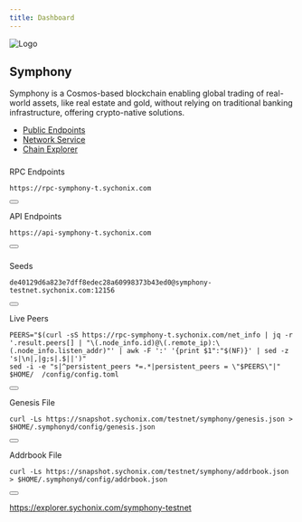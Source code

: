 ```yaml
---
title: Dashboard
---
```


<!-- Overview Section -->
<div class="dashboard-overview p-6 bg-gray-900 rounded-lg mb-2"> <!-- Changed mb-6 to mb-2 -->
  <div class="flex flex-col items-center">
    <!-- Update the image source path and add Tailwind classes for resizing and rounding -->
    <img src="/img/sym.jpeg" alt="Logo" class="dashboard-logo mb-2 w-24 h-24 rounded-full" />
    <h2 class="text-xl font-bold text-white mb-1">Symphony</h2>
    <p class="text-left text-sm	 text-gray-300 mb-1"> <!-- Changed mb-2 to mb-1 -->
Symphony is a Cosmos-based blockchain enabling global trading of real-world assets, like real estate and gold, without relying on traditional banking infrastructure, offering crypto-native solutions.
    </p>
  </div>
</div>

<!-- Tabs Navigation Section -->
<div class="tabs mt-4 mb-4 overflow-x-auto border-b border-gray-600">
  <ul class="flex w-full space-x-1">
    <li class="shrink-0">
      <a class="tab-link inline-block py-2 px-2 text-base md:text-lg text-blue-500 font-semibold border-b-2 border-blue-500 hover:text-blue-700 transition duration-300 whitespace-nowrap" href="#public-endpoints">Public Endpoints</a>
    </li>
    <li class="shrink-0">
      <a class="tab-link inline-block py-2 px-2 text-base md:text-lg text-blue-500 font-semibold border-b-2 border-blue-500 hover:text-blue-700 transition duration-300 whitespace-nowrap" href="#network-service">Network Service</a>
    </li>
    <li class="shrink-0">
      <a class="tab-link inline-block py-2 px-2 text-base md:text-lg text-blue-500 font-semibold border-b-2 border-blue-500 hover:text-blue-700 transition duration-300 whitespace-nowrap" href="#chain-explorer">Chain Explorer</a>
    </li>
  </ul>
</div>

<!-- Public Endpoints Section -->
<div id="public-endpoints">
  <h3 class="text-lg font-semibold mb-2"></h3> <!-- Added title for Public Endpoints -->

  <label class="block mt-1 mb-1">RPC Endpoints</label> <!-- Added mt-1 mb-1 to adjust spacing -->
  <div class="code-block-wrapper">
    <pre><code>https://rpc-symphony-t.sychonix.com</code></pre>
    <button class="copy-btn"><i class="fas fa-copy"></i></button>
  </div>

  <label>API Endpoints</label>
  <div class="code-block-wrapper">
    <pre><code>https://api-symphony-t.sychonix.com</code></pre>
    <button class="copy-btn"><i class="fas fa-copy"></i></button>
  </div>
</div>

<!-- Network Service Section (Previously Peering Service) -->
<div id="network-service" class="hidden">
  <h3 class="text-lg font-semibold mb-2"></h3>
  
  <label class="block mt-1 mb-1">Seeds</label>
  <div class="code-block-wrapper">
    <pre><code>de40129d6a823e7dff8edec28a60998373b43ed0@symphony-testnet.sychonix.com:12156</code></pre>
    <button class="copy-btn"><i class="fas fa-copy"></i></button>
  </div>

  <label class="block mt-1 mb-1">Live Peers</label>
  <div class="code-block-wrapper">
    <pre><code>PEERS="$(curl -sS https://rpc-symphony-t.sychonix.com/net_info | jq -r '.result.peers[] | "\(.node_info.id)@\(.remote_ip):\(.node_info.listen_addr)"' | awk -F ':' '{print $1":"$(NF)}' | sed -z 's|\n|,|g;s|.$||')"  
sed -i -e "s|^persistent_peers *=.*|persistent_peers = \"$PEERS\"|" $HOME/  /config/config.toml</code></pre>
    <button class="copy-btn"><i class="fas fa-copy"></i></button>
  </div>

  <label class="block mt-1 mb-1">Genesis File</label>
  <div class="code-block-wrapper">
    <pre><code>curl -Ls https://snapshot.sychonix.com/testnet/symphony/genesis.json > $HOME/.symphonyd/config/genesis.json</code></pre>
    <button class="copy-btn"><i class="fas fa-copy"></i></button>
  </div>

  <label class="block mt-1 mb-1">Addrbook File</label>
  <div class="code-block-wrapper">
    <pre><code>curl -Ls https://snapshot.sychonix.com/testnet/symphony/addrbook.json > $HOME/.symphonyd/config/addrbook.json</code></pre>
    <button class="copy-btn"><i class="fas fa-copy"></i></button>
  </div>
</div>


<!-- Chain Explorer Section -->
<div id="chain-explorer" class="hidden bg-slate-950 p-4 rounded-lg shadow-md">
  <!-- Added clickable link -->
  <p class="text-sm text-gray-300">
    <a href="https://explorer.sychonix.com/symphony-testnet" target="_blank" 
       class="text-blue-500 underline hover:text-blue-700 hover:shadow-lg">
      https://explorer.sychonix.com/symphony-testnet
    </a>
  </p>
</div>

<script>
  const tabs = document.querySelectorAll('.tab-link');
  const sections = document.querySelectorAll('#public-endpoints, #network-service, #chain-explorer');

  function activateTab(tab, section) {
    // Remove active classes from all tabs
    tabs.forEach(t => t.classList.remove('text-blue-500', 'border-b-2', 'border-blue-500'));
    
    // Add active class to the clicked tab
    tab.classList.add('text-blue-500', 'border-b-2', 'border-blue-500');

    // Hide all sections
    sections.forEach(sec => sec.classList.add('hidden'));

    // Show the corresponding section
    section.classList.remove('hidden');
  }

  // Set default tab to Public Endpoints on page load
  document.addEventListener('DOMContentLoaded', () => {
    const defaultTab = document.querySelector('a[href="#public-endpoints"]');
    const defaultSection = document.querySelector('#public-endpoints');
    activateTab(defaultTab, defaultSection);
  });

  // Add event listeners for tab clicks
  tabs.forEach(tab => {
    tab.addEventListener('click', function(event) {
      event.preventDefault();
      
      const targetSection = document.querySelector(this.getAttribute('href'));
      activateTab(this, targetSection);
    });
  });
</script>
